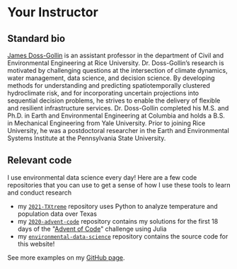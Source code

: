 # Your Instructor

## Standard bio

[James Doss-Gollin](https://jdossgollin.github.io/) is an assistant professor in the department of Civil and Environmental Engineering at Rice University.
Dr. Doss-Gollin’s research is motivated by challenging questions at the intersection of climate dynamics, water management, data science, and decision science.
By developing methods for understanding and predicting spatiotemporally clustered hydroclimate risk, and for incorporating uncertain projections into sequential decision problems, he strives to enable the delivery of flexible and resilient infrastructure services.
Dr. Doss-Gollin completed his M.S. and Ph.D. in Earth and Environmental Engineering at Columbia and holds a B.S. in Mechanical Engineering from Yale University.
Prior to joining Rice University, he was a postdoctoral researcher in the Earth and Environmental Systems Institute at the Pennsylvania State University.

## Relevant code

I use environmental data science every day!
Here are a few code repositories that you can use to get a sense of how I use these tools to learn and conduct research

* my [`2021-TXtreme`](https://github.com/jdossgollin/2021-TXtreme) repository uses Python to analyze temperature and population data over Texas
* my [`2020-advent-code`](https://github.com/jdossgollin/2020-advent-code) repository contains my solutions for the first 18 days of the "[Advent of Code](https://adventofcode.com/2020)" challenge using Julia
* my [`environmental-data-science`](https://github.com/jdossgollin/environmental-data-science/) repository contains the source code for this website!

See more examples on my [GitHub page](https://github.com/jdossgollin/).
